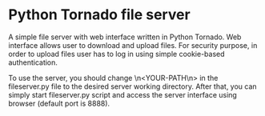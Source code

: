 # Python Tornado file server
A simple file server with web interface written in Python Tornado. Web interface allows user to download and upload files. For security purpose, in order to upload files user has to log in using simple cookie-based authentication.

To use the server, you should change \n<YOUR-PATH\n> in the fileserver.py file to the desired server working directory. After that, you can simply start fileserver.py script and access the server interface using browser (default port is 8888).
